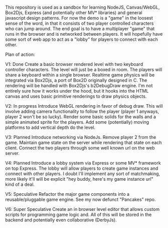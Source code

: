 This repository is used as a sandbox for learning NodeJS, Canvas/WebGL, Box2Djs, Express (and potentially other MV* libraries) and general javascript design patterns.  For now the demo is a "game" in the loosest sense of the word, in that it consists of two player controlled characters who can jump around.  The end goal is to have a multiplayer "game" that runs in the browser and is networked between players.  It will hopefully have some sort of web app to act as a "lobby" for players to connect with each other.

Plan of action:

V1: Done
Create a basic browser rendered level with two keyboard controller characters.  The level will just be a boxed in room.  The players will share a keyboard within a single browser.  Realtime game physics will be integrated via Box2Djs, a port of Box2D originally designed in C.  The rendering will be handled with Box2Djs's b2DebugDraw engine.  I'm not entirely sure how it works under the hood, but it hooks into the HTML canvas and uses basic primitive renderings to draw physics objects.

V2: In progress
Introduce WebGL rendering in favor of debug draw.  This will involve adding camera functionality to follow the player (player 1 anyways, player 2 won't be so lucky). Render some basic solids for the walls and a simple animated sprite for the players.  Add some (potentially) moving platforms to add vertical depth do the level.

V3: Planned
Introduce networking via NodeJs.  Remove player 2 from the game.  Maintain game state on the server while rendering that state on each client.  Connect the two players through some well known url on the web server.

V4: Planned
Introduce a lobby system via Express or some MV* framework on top Express.  The lobby will allow players to create game instances and connect with other players.  I doubt I'll implement any sort of matchmaking, more likely it'll will be explicit "hey buddy, here's my game instance url" kind of a deal.

V5: Speculative
Refactor the major game components into a reusable/pluggable game engine. See my now defunct "Pancakes" repo.

V6: Super Speculative
Create an in browser level editor that allows custom scripts for programming game logic and.  All of this will be stored in the backend and potentially even collaborative (DerbyJs).